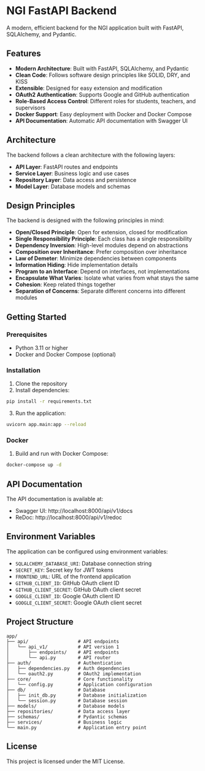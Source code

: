 # NGI FastAPI Backend

A modern, efficient backend for the NGI application built with FastAPI, SQLAlchemy, and Pydantic.

## Features

- **Modern Architecture**: Built with FastAPI, SQLAlchemy, and Pydantic
- **Clean Code**: Follows software design principles like SOLID, DRY, and KISS
- **Extensible**: Designed for easy extension and modification
- **OAuth2 Authentication**: Supports Google and GitHub authentication
- **Role-Based Access Control**: Different roles for students, teachers, and supervisors
- **Docker Support**: Easy deployment with Docker and Docker Compose
- **API Documentation**: Automatic API documentation with Swagger UI

## Architecture

The backend follows a clean architecture with the following layers:

- **API Layer**: FastAPI routes and endpoints
- **Service Layer**: Business logic and use cases
- **Repository Layer**: Data access and persistence
- **Model Layer**: Database models and schemas

## Design Principles

The backend is designed with the following principles in mind:

- **Open/Closed Principle**: Open for extension, closed for modification
- **Single Responsibility Principle**: Each class has a single responsibility
- **Dependency Inversion**: High-level modules depend on abstractions
- **Composition over Inheritance**: Prefer composition over inheritance
- **Law of Demeter**: Minimize dependencies between components
- **Information Hiding**: Hide implementation details
- **Program to an Interface**: Depend on interfaces, not implementations
- **Encapsulate What Varies**: Isolate what varies from what stays the same
- **Cohesion**: Keep related things together
- **Separation of Concerns**: Separate different concerns into different modules

## Getting Started

### Prerequisites

- Python 3.11 or higher
- Docker and Docker Compose (optional)

### Installation

1. Clone the repository
2. Install dependencies:

```bash
pip install -r requirements.txt
```

3. Run the application:

```bash
uvicorn app.main:app --reload
```

### Docker

1. Build and run with Docker Compose:

```bash
docker-compose up -d
```

## API Documentation

The API documentation is available at:

- Swagger UI: http://localhost:8000/api/v1/docs
- ReDoc: http://localhost:8000/api/v1/redoc

## Environment Variables

The application can be configured using environment variables:

- `SQLALCHEMY_DATABASE_URI`: Database connection string
- `SECRET_KEY`: Secret key for JWT tokens
- `FRONTEND_URL`: URL of the frontend application
- `GITHUB_CLIENT_ID`: GitHub OAuth client ID
- `GITHUB_CLIENT_SECRET`: GitHub OAuth client secret
- `GOOGLE_CLIENT_ID`: Google OAuth client ID
- `GOOGLE_CLIENT_SECRET`: Google OAuth client secret

## Project Structure

```
app/
├── api/                  # API endpoints
│   └── api_v1/           # API version 1
│       ├── endpoints/    # API endpoints
│       └── api.py        # API router
├── auth/                 # Authentication
│   ├── dependencies.py   # Auth dependencies
│   └── oauth2.py         # OAuth2 implementation
├── core/                 # Core functionality
│   └── config.py         # Application configuration
├── db/                   # Database
│   ├── init_db.py        # Database initialization
│   └── session.py        # Database session
├── models/               # Database models
├── repositories/         # Data access layer
├── schemas/              # Pydantic schemas
├── services/             # Business logic
└── main.py               # Application entry point
```

## License

This project is licensed under the MIT License.

